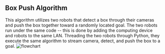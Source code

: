 ## Box Push Algorithm
This algorithm utilizes two robots that detect a box through their cameras and push the box together toward a randomly located goal. 
The two robots run under the same code -- this is done by adding the computing device and robots to the same LAN. Threading the two robots through Python, they execute the same algorithm to stream camera, detect, and push the box to a goal.
![flowchart](https://github.com/user-attachments/assets/f5ba850f-8e24-4e3a-887f-5aeb824bfbd2)
